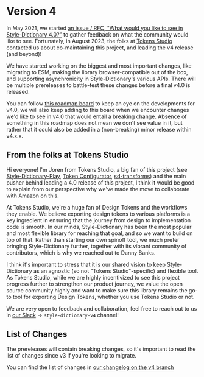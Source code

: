 # Version 4

In May 2021, we started [an issue / RFC, "What would you like to see in Style-Dictionary 4.0?"](https://github.com/amzn/style-dictionary/issues/643) to gather feedback on what the community would like to see.
Fortunately, in August 2023, the folks at [Tokens Studio](https://tokens.studio/) contacted us about co-maintaining this project, and leading the v4 release (and beyond)!

We have started working on the biggest and most important changes, like migrating to ESM, making the library browser-compatible out of the box, and supporting asynchronicity in Style-Dictionary's various APIs. There will be multiple prereleases to battle-test these changes before a final v4.0 is released.

You can follow [this roadmap board](https://github.com/orgs/amzn/projects/4/views/1?layout=board) to keep an eye on the developments for v4.0, we will also keep adding to this board when we encounter changes we'd like to see in v4.0 that would entail a breaking change. Absence of something in this roadmap does not mean we don't see value in it, but rather that it could also be added in a (non-breaking) minor release within v4.x.x.

## From the folks at Tokens Studio

Hi everyone! I'm Joren from Tokens Studio, a big fan of this project (see [Style-Dictionary-Play](https://www.style-dictionary-play.dev/), [Token Configurator](https://configurator.tokens.studio/), [sd-transforms](https://github.com/tokens-studio/sd-transforms)) and the main pusher behind leading a 4.0 release of this project, I think it would be good to explain from our perspective why we've made the move to collaborate with Amazon on this.

At Tokens Studio, we're a huge fan of Design Tokens and the workflows they enable. We believe exporting design tokens to various platforms is a key ingredient in ensuring that the journey from design to implementation code is smooth.
In our minds, Style-Dictionary has been the most popular and most flexible library for reaching that goal, and so we want to build on top of that.
Rather than starting our own spinoff tool, we much prefer bringing Style-Dictionary further, together with its vibrant community of contributors, which is why we reached out to Danny Banks.

I think it's important to stress that it is our shared vision to keep Style-Dictionary as an agnostic (so not "Tokens Studio"-specific) and flexible tool. As Tokens Studio, while we are highly incentivized to see this project progress further to strengthen our product journey, we value the open source community highly and want to make sure this library remains the go-to tool for exporting Design Tokens, whether you use Tokens Studio or not.

We are very open to feedback and collaboration, feel free to reach out to us in [our Slack](https://join.slack.com/t/tokens-studio/shared_invite/zt-1p8ea3m6t-C163oJcN9g3~YZTKRgo2hg) -> `style-dictionary-v4` channel!

## List of Changes

The prereleases will contain breaking changes, so it's important to read the list of changes since v3 if you're looking to migrate.

You can find the list of changes in [our changelog on the v4 branch](https://github.com/amzn/style-dictionary/blob/v4/CHANGELOG.md)

